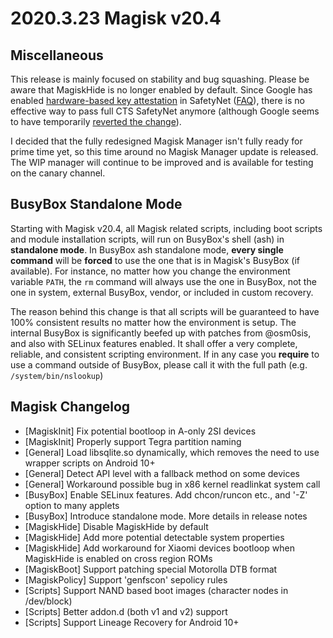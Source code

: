 # 2020.3.23 Magisk v20.4

## Miscellaneous
This release is mainly focused on stability and bug squashing. Please be aware that MagiskHide is no longer enabled by default. Since Google has enabled [hardware-based key attestation](https://twitter.com/topjohnwu/status/1237656703929180160?s=20) in SafetyNet ([FAQ](https://twitter.com/topjohnwu/status/1237830555523149824?s=20)), there is no effective way to pass full CTS SafetyNet anymore (although Google seems to have temporarily [reverted the change](https://twitter.com/topjohnwu/status/1238514375150850048?s=20)).

I decided that the fully redesigned Magisk Manager isn't fully ready for prime time yet, so this time around no Magisk Manager update is released. The WIP manager will continue to be improved and is available for testing on the canary channel.

## BusyBox Standalone Mode
Starting with Magisk v20.4, all Magisk related scripts, including boot scripts and module installation scripts, will run on BusyBox's shell (ash) in **standalone mode**. In BusyBox ash standalone mode, **every single command** will be **forced** to use the one that is in Magisk's BusyBox (if available). For instance, no matter how you change the environment variable `PATH`, the `rm` command will always use the one in BusyBox, not the one in system, external BusyBox, vendor, or included in custom recovery.

The reason behind this change is that all scripts will be guaranteed to have 100% consistent results no matter how the environment is setup. The internal BusyBox is significantly beefed up with patches from @osm0sis, and also with SELinux features enabled. It shall offer a very complete, reliable, and consistent scripting environment. If in any case you **require** to use a command outside of BusyBox, please call it with the full path (e.g. `/system/bin/nslookup`)

## Magisk Changelog
- [MagiskInit] Fix potential bootloop in A-only 2SI devices
- [MagiskInit] Properly support Tegra partition naming
- [General] Load libsqlite.so dynamically, which removes the need to use wrapper scripts on Android 10+
- [General] Detect API level with a fallback method on some devices
- [General] Workaround possible bug in x86 kernel readlinkat system call
- [BusyBox] Enable SELinux features. Add chcon/runcon etc., and '-Z' option to many applets
- [BusyBox] Introduce standalone mode. More details in release notes
- [MagiskHide] Disable MagiskHide by default
- [MagiskHide] Add more potential detectable system properties
- [MagiskHide] Add workaround for Xiaomi devices bootloop when MagiskHide is enabled on cross region ROMs
- [MagiskBoot] Support patching special Motorolla DTB format
- [MagiskPolicy] Support 'genfscon' sepolicy rules
- [Scripts] Support NAND based boot images (character nodes in /dev/block)
- [Scripts] Better addon.d (both v1 and v2) support
- [Scripts] Support Lineage Recovery for Android 10+
